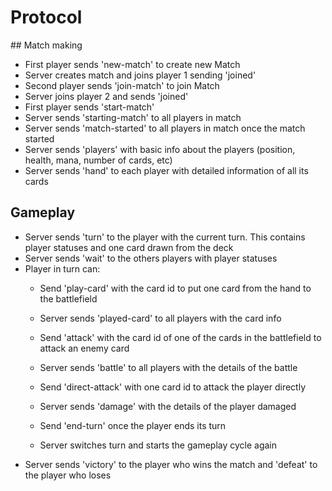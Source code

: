 # Protocol

## Match making

* First player sends 'new-match' to create new Match
* Server creates match and joins player 1 sending 'joined'
* Second player sends 'join-match' to join Match
* Server joins player 2 and sends 'joined'
* First player sends 'start-match'
* Server sends 'starting-match' to all players in match
* Server sends 'match-started' to all players in match once the match started
* Server sends 'players' with basic info about the players (position, health, mana, number of cards, etc)
* Server sends 'hand' to each player with detailed information of all its cards

## Gameplay

* Server sends 'turn' to the player with the current turn. This contains player statuses and one card drawn from the deck
* Server sends 'wait' to the others players with player statuses
* Player in turn can:
  * Send 'play-card' with the card id to put one card from the hand to the battlefield
  * Server sends 'played-card' to all players with the card info

  * Send 'attack' with the card id of one of the cards in the battlefield to attack an enemy card
  * Server sends 'battle' to all players with the details of the battle

  * Send 'direct-attack' with one card id to attack the player directly
  * Server sends 'damage' with the details of the player damaged

  * Send 'end-turn' once the player ends its turn
  * Server switches turn and starts the gameplay cycle again
* Server sends 'victory' to the player who wins the match and 'defeat' to the player who loses


